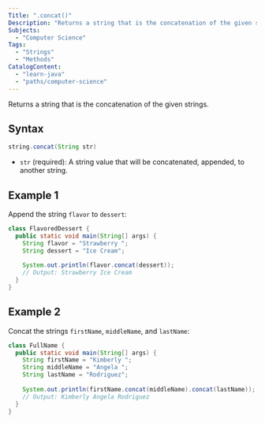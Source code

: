 ```yaml
---
Title: ".concat()"
Description: "Returns a string that is the concatenation of the given strings."
Subjects:
  - "Computer Science"
Tags:
  - "Strings"
  - "Methods"
CatalogContent:
  - "learn-java"
  - "paths/computer-science"
---
```




Returns a string that is the concatenation of the given strings.

## Syntax

```java
string.concat(String str)
```

- `str` (required): A string value that will be concatenated, appended, to another string.

## Example 1

Append the string `flavor` to `dessert`:

```java
class FlavoredDessert {
  public static void main(String[] args) {
    String flavor = "Strawberry ";
    String dessert = "Ice Cream";
    
    System.out.println(flavor.concat(dessert));
    // Output: Strawberry Ice Cream
  }
}
```

## Example 2

Concat the strings `firstName`, `middleName`, and `lastName`:

```java
class FullName {
  public static void main(String[] args) {
    String firstName = "Kimberly ";
    String middleName = "Angela ";
    String lastName = "Rodriguez";
    
    System.out.println(firstName.concat(middleName).concat(lastName));
    // Output: Kimberly Angela Rodriguez
  }
}
```
